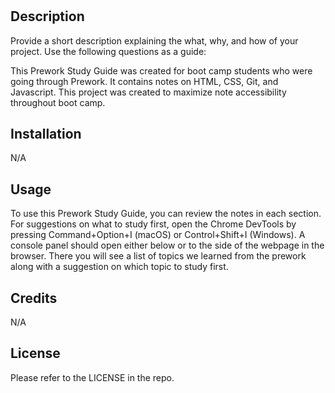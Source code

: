 # <Prework Study Guide Webpage>

## Description

Provide a short description explaining the what, why, and how of your project. Use the following questions as a guide:

This Prework Study Guide was created for boot camp students who were going through Prework. It contains notes on HTML, CSS, Git, and Javascript. This project was created to maximize note accessibility throughout boot camp.

## Installation

N/A

## Usage

To use this Prework Study Guide, you can review the notes in each section. For suggestions on what to study first, open the Chrome DevTools by pressing Command+Option+I (macOS) or Control+Shift+I (Windows). A console panel should open either below or to the side of the webpage in the browser. There you will see a list of topics we learned from the prework along with a suggestion on which topic to study first.

## Credits

N/A

## License

Please refer to the LICENSE in the repo.
